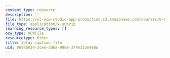 ```yaml
---
content_type: resource
description: ''
file: https://ol-ocw-studio-app-production.s3.amazonaws.com/courses/6-042j-mathematics-for-computer-science-spring-2015/869ab8142cee5d6a988e374e333e9e8a_VJzv6WJTtNc.vtt
file_type: application/x-subrip
learning_resource_types: []
ocw_type: OCWFile
resourcetype: Other
title: 3play caption file
uid: 869ab814-2cee-5d6a-988e-374e333e9e8a
---
```

